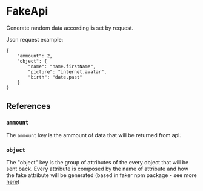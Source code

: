 # FakeApi
Generate random data according is set by request. 

Json request example:

    {
    	"ammount": 2,
    	"object": {
    		"name": "name.firstName",
    		"picture": "internet.avatar",
    		"birth": "date.past"
    	}
    }  

## References

### `ammount`
The `ammount` key is the ammount of data that will be returned from api.

### `object`
The "object" key is the group of attributes of the every object that will be sent back. Every attribute is composed by the name of attribute and how the fake attribute will be generated (based in faker npm package - see more [here](https://www.npmjs.com/package/faker))
